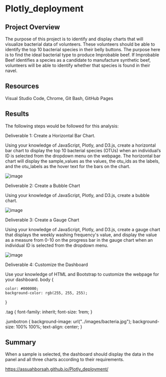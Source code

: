 # Plotly_deployment

## Project Overview


The purpose of this project is to identify and display charts that will visualize bacterial data of volunteers. These volunteers should be able to identify the top 10 bacterial species in their belly buttons. The purpose here is to find the ideal bacterial type to produce Improbable beef. If Improbable Beef identifies a species as a candidate to manufacture synthetic beef, volunteers will be able to identify whether that species is found in their navel.


## Resources

Visual Studio Code, Chrome, Git Bash, GitHub Pages

## Results


The following steps would be followed for this analysis:

Deliverable 1: Create a Horizontal Bar Chart.

Using your knowledge of JavaScript, Plotly, and D3.js, create a horizontal bar chart to display the top 10 bacterial species (OTUs) when an individual’s ID is selected from the dropdown menu on the webpage. The horizontal bar chart will display the sample_values as the values, the otu_ids as the labels, and the otu_labels as the hover text for the bars on the chart.


 
![image](https://user-images.githubusercontent.com/96086671/174333151-60a7e506-3038-41ef-bbde-968b79f00317.png)



Deliverable 2: Create a Bubble Chart

Using your knowledge of JavaScript, Plotly, and D3.js, create a bubble chart.



![image](https://user-images.githubusercontent.com/96086671/174333286-e47b1932-da2c-4375-94e7-a637c1d54977.png)

 

Deliverable 3: Create a Gauge Chart

Using your knowledge of JavaScript, Plotly, and D3.js, create a gauge chart that displays the weekly washing frequency's value, and display the value as a measure from 0-10 on the progress bar in the gauge chart when an individual ID is selected from the dropdown menu.



![image](https://user-images.githubusercontent.com/96086671/174333493-c1c54dbf-bead-4fd6-a09f-d2a83756b642.png)


 
Deliverable 4: Customize the Dashboard

Use your knowledge of HTML and Bootstrap to customize the webpage for your dashboard.
body {

    color: #000000;
    background-color: rgb(255, 255, 255);
  }
 
 .tag {
     font-family: inherit; 
     font-size: 1rem;
    }  

.jumbotron {
    background-image: url("../images/bacteria.jpg");
    background-size: 100% 100%;
    text-align: center;
  }
  
  
## Summary

When a sample is selected, the dashboard should display the data in the panel and all three charts according to their requirements.


https://assuahborsah.github.io/Plotly_deployment/
